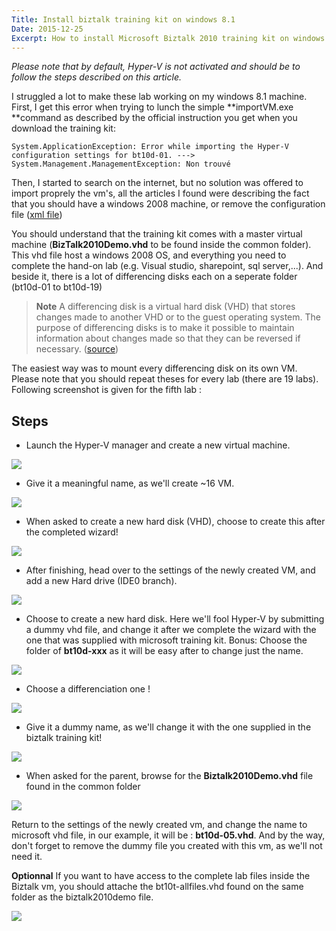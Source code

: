 ```yaml
---
Title: Install biztalk training kit on windows 8.1
Date: 2015-12-25
Excerpt: How to install Microsoft Biztalk 2010 training kit on windows 8, 8.1 or 10
---
```


*Please note that by default, Hyper-V is not activated and should be to follow the steps described on this article.*

I struggled a lot to make these lab working on my windows 8.1 machine. First, I get this error when trying to lunch the simple **importVM.exe **command as described by the official instruction you get when you download the training kit:

    System.ApplicationException: Error while importing the Hyper-V configuration settings for bt10d-01. ---> System.Management.ManagementException: Non trouvé 

Then, I started to search on the internet, but no solution was offered to import proprely the vm's, all the articles I found were describing the fact that you should have a windows 2008 machine, or remove the configuration file ([xml file](http://blogs.technet.com/b/rmilne/archive/2013/05/31/hyper-v-did-not-find-virtual-machine-to-import.aspx))
    
You should understand that the training kit comes with a master virtual machine (**BizTalk2010Demo.vhd** to be found inside the common folder). This vhd file host a windows 2008 OS, and everything you need to complete the hand-on lab (e.g. Visual studio, sharepoint, sql server,...). And beside it, there is a lot of differencing disks each on a seperate folder (bt10d-01 to bt10d-19)

> **Note** A differencing disk is a virtual hard disk (VHD) that stores changes made to another VHD or to the guest operating system. The purpose of differencing disks is to make it possible to maintain information about changes made so that they can be reversed if necessary. ([source](http://whatis.techtarget.com/definition/differencing-disk))

The easiest way was to mount every differencing disk on its own VM. Please note that you should repeat theses for every lab (there are 19 labs). Following screenshot is given for the fifth lab :

## Steps ##

- Launch the Hyper-V manager and create a new virtual machine.

![](https://dl.dropboxusercontent.com/u/574142/gitHub%20images/01.jpg)

- Give it a meaningful name, as we'll create ~16 VM.

![](https://dl.dropboxusercontent.com/u/574142/gitHub%20images/02.jpg)

- When asked to create a new hard disk (VHD), choose to create this after the completed wizard!

![](https://dl.dropboxusercontent.com/u/574142/gitHub%20images/03.jpg)

- After finishing, head over to the settings of the newly created VM, and add a new Hard drive (IDE0 branch).

![](https://dl.dropboxusercontent.com/u/574142/gitHub%20images/04.jpg)

- Choose to create a new hard disk. Here we'll fool Hyper-V by submitting a dummy vhd file, and change it after we complete the wizard with the one that was supplied with microsoft training kit. Bonus: Choose the folder of **bt10d-xxx** as it will be easy after to change just the name.

![](https://dl.dropboxusercontent.com/u/574142/gitHub%20images/05.jpg)

- Choose a differenciation one !
 
![](https://dl.dropboxusercontent.com/u/574142/gitHub%20images/06.jpg)

- Give it a dummy name, as we'll change it with the one supplied in the biztalk training kit!

![](https://dl.dropboxusercontent.com/u/574142/gitHub%20images/07.jpg)

- When asked for the parent, browse for the **Biztalk2010Demo.vhd** file found in the common folder

![](https://dl.dropboxusercontent.com/u/574142/gitHub%20images/07-1.jpg)

Return to the settings of the newly created vm, and change the name to microsoft vhd file, in our example, it will be : **bt10d-05.vhd**. And by the way, don't forget to remove the dummy file you created with this vm, as we'll not need it.

**Optionnal** If you want to have access to the complete lab files inside the Biztalk vm, you should attache the bt10t-allfiles.vhd found on the same folder as the biztalk2010demo file. 

![](https://dl.dropboxusercontent.com/u/574142/gitHub%20images/09.jpg)
